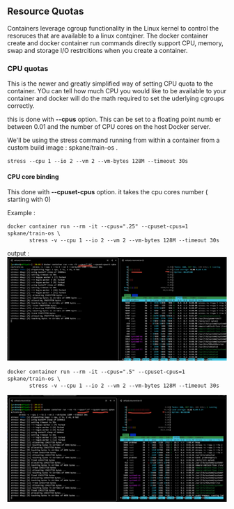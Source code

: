 ## Resource Quotas 

Containers leverage cgroup functionality in the Linux kernel to control the resoruces that are available to a linux contqiner. 
The docker container create and docker container run commands directly support CPU, memory, swap and storage I/O restrcitions
when you create a container. 

### CPU quotas 

This is the newer and  greatly simplified way of setting CPU quota to the container. 
YOu can tell how much CPU you would like to be available to your container and docker will do 
the math required to set the uderlying cgroups correctly. 

this is done with **--cpus** option. This can be set to a floating point numb er between 0.01 and the number of CPU cores
on the host Docker server. 

We'll be using the stress command running from within a container from a custom build image : spkane/train-os . 


```text
stress --cpu 1 --io 2 --vm 2 --vm-bytes 128M --timeout 30s
```


#### CPU core binding

This done with **--cpuset-cpus** option. it takes the cpu cores number ( starting with 0)

Example :  

```shell
docker container run --rm -it --cpus=".25" --cpuset-cpus=1 spkane/train-os \
       stress -v --cpu 1 --io 2 --vm 2 --vm-bytes 128M --timeout 30s 
```

output : 
![img.png](img.png)


```shell
docker container run --rm -it --cpus=".5" --cpuset-cpus=1 spkane/train-os \
       stress -v --cpu 1 --io 2 --vm 2 --vm-bytes 128M --timeout 30s 
```

![img_1.png](img_1.png)